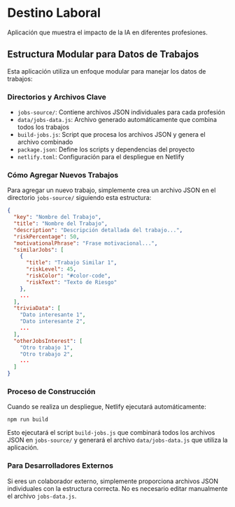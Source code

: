 # Destino Laboral

Aplicación que muestra el impacto de la IA en diferentes profesiones.

## Estructura Modular para Datos de Trabajos

Esta aplicación utiliza un enfoque modular para manejar los datos de trabajos:

### Directorios y Archivos Clave

- `jobs-source/`: Contiene archivos JSON individuales para cada profesión
- `data/jobs-data.js`: Archivo generado automáticamente que combina todos los trabajos
- `build-jobs.js`: Script que procesa los archivos JSON y genera el archivo combinado
- `package.json`: Define los scripts y dependencias del proyecto
- `netlify.toml`: Configuración para el despliegue en Netlify

### Cómo Agregar Nuevos Trabajos

Para agregar un nuevo trabajo, simplemente crea un archivo JSON en el directorio `jobs-source/` siguiendo esta estructura:

```json
{
  "key": "Nombre del Trabajo",
  "title": "Nombre del Trabajo",
  "description": "Descripción detallada del trabajo...",
  "riskPercentage": 50,
  "motivationalPhrase": "Frase motivacional...",
  "similarJobs": [
    {
      "title": "Trabajo Similar 1",
      "riskLevel": 45,
      "riskColor": "#color-code",
      "riskText": "Texto de Riesgo"
    },
    ...
  ],
  "triviaData": [
    "Dato interesante 1",
    "Dato interesante 2",
    ...
  ],
  "otherJobsInterest": [
    "Otro trabajo 1",
    "Otro trabajo 2",
    ...
  ]
}
```

### Proceso de Construcción

Cuando se realiza un despliegue, Netlify ejecutará automáticamente:

```
npm run build
```

Esto ejecutará el script `build-jobs.js` que combinará todos los archivos JSON en `jobs-source/` y generará el archivo `data/jobs-data.js` que utiliza la aplicación.

### Para Desarrolladores Externos

Si eres un colaborador externo, simplemente proporciona archivos JSON individuales con la estructura correcta. No es necesario editar manualmente el archivo `jobs-data.js`.
